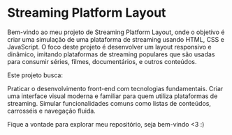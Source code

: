 # Streaming Platform Layout
Bem-vindo ao meu projeto de Streaming Platform Layout, onde o objetivo é criar uma simulação de uma plataforma de streaming usando HTML, CSS e JavaScript. O foco deste projeto é desenvolver um layout responsivo e dinâmico, imitando plataformas de streaming populares que são usadas para consumir séries, filmes, documentários, e outros conteúdos.

Este projeto busca:

Praticar o desenvolvimento front-end com tecnologias fundamentais.
Criar uma interface visual moderna e familiar para quem utiliza plataformas de streaming.
Simular funcionalidades comuns como listas de conteúdos, carrosséis e navegação fluida.

Fique a vontade para explorar meu repositório, seja bem-vindo <3 :)

